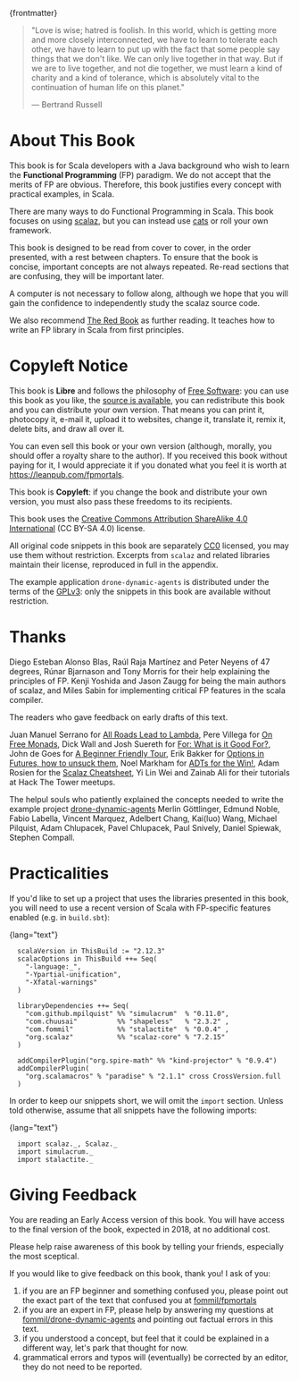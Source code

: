 {frontmatter}

> "Love is wise; hatred is foolish. In this world, which is getting more
> and more closely interconnected, we have to learn to tolerate each
> other, we have to learn to put up with the fact that some people say
> things that we don't like. We can only live together in that way. But
> if we are to live together, and not die together, we must learn a kind
> of charity and a kind of tolerance, which is absolutely vital to the
> continuation of human life on this planet."
> 
> ― Bertrand Russell


# About This Book

This book is for Scala developers with a Java background who wish to
learn the **Functional Programming** (FP) paradigm. We do not accept
that the merits of FP are obvious. Therefore, this book justifies
every concept with practical examples, in Scala.

There are many ways to do Functional Programming in Scala. This book
focuses on using [scalaz](https://github.com/scalaz/scalaz), but you can instead use [cats](http://typelevel.org/cats/) or roll your own
framework.

This book is designed to be read from cover to cover, in the order
presented, with a rest between chapters. To ensure that the book is
concise, important concepts are not always repeated. Re-read sections
that are confusing, they will be important later.

A computer is not necessary to follow along, although we hope that you
will gain the confidence to independently study the scalaz source
code.

We also recommend [The Red Book](https://www.manning.com/books/functional-programming-in-scala) as further reading. It teaches how to
write an FP library in Scala from first principles.


# Copyleft Notice

This book is **Libre** and follows the philosophy of [Free Software](https://www.gnu.org/philosophy/free-sw.en.html): you
can use this book as you like, the [source is available](https://github.com/fommil/fp-scala-mortals), you can
redistribute this book and you can distribute your own version. That
means you can print it, photocopy it, e-mail it, upload it to
websites, change it, translate it, remix it, delete bits, and draw all
over it.

You can even sell this book or your own version (although, morally,
you should offer a royalty share to the author). If you received this
book without paying for it, I would appreciate it if you donated what
you feel it is worth at <https://leanpub.com/fpmortals>.

This book is **Copyleft**: if you change the book and distribute your
own version, you must also pass these freedoms to its recipients.

This book uses the [Creative Commons Attribution ShareAlike 4.0
International](https://creativecommons.org/licenses/by-sa/4.0/legalcode) (CC BY-SA 4.0) license.

All original code snippets in this book are separately [CC0](https://wiki.creativecommons.org/wiki/CC0) licensed,
you may use them without restriction. Excerpts from `scalaz` and
related libraries maintain their license, reproduced in full in the
appendix.

The example application `drone-dynamic-agents` is distributed under
the terms of the [GPLv3](https://www.gnu.org/licenses/gpl-3.0.en.html): only the snippets in this book are available
without restriction.


# Thanks

Diego Esteban Alonso Blas, Raúl Raja Martínez and Peter Neyens of 47
degrees, Rúnar Bjarnason and Tony Morris for their help explaining the
principles of FP. Kenji Yoshida and Jason Zaugg for being the main
authors of scalaz, and Miles Sabin for implementing critical FP
features in the scala compiler.

The readers who gave feedback on early drafts of this text.

Juan Manuel Serrano for [All Roads Lead to Lambda](https://skillsmatter.com/skillscasts/9904-london-scala-march-meetup#video), Pere Villega for [On
Free Monads](http://perevillega.com/understanding-free-monads), Dick Wall and Josh Suereth for [For: What is it Good For?](https://www.youtube.com/watch?v=WDaw2yXAa50),
John de Goes for [A Beginner Friendly Tour](http://degoes.net/articles/easy-monads), Erik Bakker for [Options in
Futures, how to unsuck them](https://www.youtube.com/watch?v=hGMndafDcc8), Noel Markham for [ADTs for the Win!](https://www.47deg.com/presentations/2017/06/01/ADT-for-the-win/), Adam
Rosien for the [Scalaz Cheatsheet](http://arosien.github.io/scalaz-cheatsheets/typeclasses.pdf), Yi Lin Wei and Zainab Ali for their
tutorials at Hack The Tower meetups.

The helpul souls who patiently explained the concepts needed to write
the example project [drone-dynamic-agents](https://gitlab.com/fommil/drone-dynamic-agents) Merlin Göttlinger, Edmund
Noble, Fabio Labella, Vincent Marquez, Adelbert Chang, Kai(luo) Wang,
Michael Pilquist, Adam Chlupacek, Pavel Chlupacek, Paul Snively,
Daniel Spiewak, Stephen Compall.


# Practicalities

If you'd like to set up a project that uses the libraries presented in
this book, you will need to use a recent version of Scala with
FP-specific features enabled (e.g. in `build.sbt`):

{lang="text"}
~~~~~~~~
  scalaVersion in ThisBuild := "2.12.3"
  scalacOptions in ThisBuild ++= Seq(
    "-language:_",
    "-Ypartial-unification",
    "-Xfatal-warnings"
  )
  
  libraryDependencies ++= Seq(
    "com.github.mpilquist" %% "simulacrum"  % "0.11.0",
    "com.chuusai"          %% "shapeless"   % "2.3.2" ,
    "com.fommil"           %% "stalactite"  % "0.0.4" ,
    "org.scalaz"           %% "scalaz-core" % "7.2.15"
  )
  
  addCompilerPlugin("org.spire-math" %% "kind-projector" % "0.9.4")
  addCompilerPlugin(
    "org.scalamacros" % "paradise" % "2.1.1" cross CrossVersion.full
  )
~~~~~~~~

In order to keep our snippets short, we will omit the `import`
section. Unless told otherwise, assume that all snippets have the
following imports:

{lang="text"}
~~~~~~~~
  import scalaz._, Scalaz._
  import simulacrum._
  import stalactite._
~~~~~~~~


# Giving Feedback

You are reading an Early Access version of this book. You will have
access to the final version of the book, expected in 2018, at no
additional cost.

Please help raise awareness of this book by telling your friends,
especially the most sceptical.

If you would like to give feedback on this book, thank you! I ask of
you:

1.  if you are an FP beginner and something confused you, please point
    out the exact part of the text that confused you at
    [fommil/fpmortals](https://github.com/fommil/fp-scala-mortals/issues)
2.  if you are an expert in FP, please help by answering my questions
    at [fommil/drone-dynamic-agents](https://gitlab.com/fommil/drone-dynamic-agents/issues) and pointing out factual errors in
    this text.
3.  if you understood a concept, but feel that it could be explained in
    a different way, let's park that thought for now.
4.  grammatical errors and typos will (eventually) be corrected by an
    editor, they do not need to be reported.


